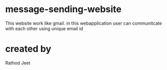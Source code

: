 # message-sending-website
This website work like gmail. in this webapplication user can communitcate with each other using unique email id
# created by
Rathod Jeet
